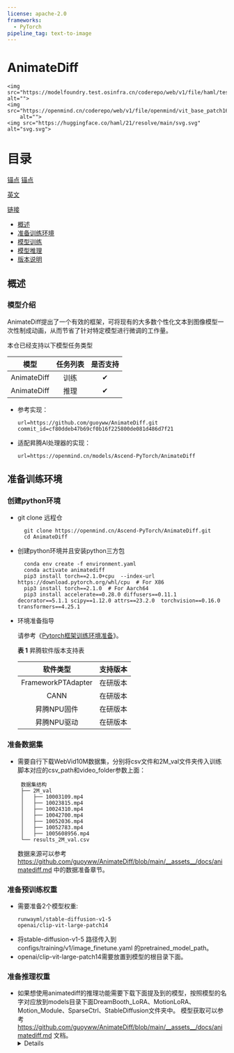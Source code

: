 ```yaml
---
license: apache-2.0
frameworks:
  - PyTorch
pipeline_tag: text-to-image
---
```



# AnimateDiff

    <img src="https://modelfoundry.test.osinfra.cn/coderepo/web/v1/file/haml/testModel/main/media/test.svg" alt="">
    <img src="https://openmind.cn/coderepo/web/v1/file/openmind/vit_base_patch16_224_pt/main/media/example/000000039769.jpg"
        alt="">
    <img src="https://huggingface.co/haml/21/resolve/main/svg.svg" alt="svg.svg">

# 目录

[锚点](./pp.md#准备训练环境)
[锚点](./#准备训练环境)

[英文](README_EN.md)

[链接](https://www.openeuler.org/zh/oEEP/?name=oEEP-0002%20oEEP%20%E6%A0%BC%E5%BC%8F%E4%B8%8E%E5%86%85%E5%AE%B9%E8%A7%84%E8%8C%83#oeep-%E5%86%85%E5%AE%B9%E8%A6%81%E6%B1%82)

- [概述](#概述)
- [准备训练环境](#准备训练环境)
- [模型训练](#模型训练)
- [模型推理](#模型推理)
- [版本说明](#版本说明)



## 概述

### 模型介绍

AnimateDiff提出了一个有效的框架，可将现有的大多数个性化文本到图像模型一次性制成动画，从而节省了针对特定模型进行微调的工作量。

本仓已经支持以下模型任务类型

|     模型      | 任务列表 | 是否支持 |
|:-----------:|:----:|:-----:|
| AnimateDiff |  训练  | ✔ |
| AnimateDiff |  推理  | ✔ |

- 参考实现：

  ```
  url=https://github.com/guoyww/AnimateDiff.git
  commit_id=cf80ddeb47b69cf0b16f225800de081d486d7f21
  ```

- 适配昇腾AI处理器的实现：
  ```shell
  url=https://openmind.cn/models/Ascend-PyTorch/AnimateDiff
  ```

## 准备训练环境

### 创建python环境

- git clone 远程仓
  ```shell
    git clone https://openmind.cn/Ascend-PyTorch/AnimateDiff.git
    cd AnimateDiff
  ```

- 创建python环境并且安装python三方包
  ```shell
    conda env create -f environment.yaml
    conda activate animatediff
    pip3 install torch==2.1.0+cpu  --index-url https://download.pytorch.org/whl/cpu  # For X86
    pip3 install torch==2.1.0  # For Aarch64
    pip3 install accelerate==0.28.0 diffusers==0.11.1 decorator==5.1.1 scipy==1.12.0 attrs==23.2.0  torchvision==0.16.0 transformers==4.25.1
  ```
- 环境准备指导

  请参考《[Pytorch框架训练环境准备](https://www.hiascend.com/document/detail/zh/ModelZoo/pytorchframework/ptes)》。

    **表 1**  昇腾软件版本支持表

  |     软件类型     |   支持版本   |
  |:-----------:|:--------:|
  | FrameworkPTAdapter  |   在研版本   |
  | CANN | 在研版本 |
   | 昇腾NPU固件 | 在研版本 |
   | 昇腾NPU驱动 | 在研版本 |


### 准备数据集

- 需要自行下载WebVid10M数据集，分别将csv文件和2M_val文件夹传入训练脚本对应的csv_path和video_folder参数上面：
   ```
    数据集结构
    ├── 2M_val
    │   ├── 10003109.mp4
    │   ├── 10023815.mp4
    │   ├── 10024310.mp4
    │   ├── 10042700.mp4
    │   ├── 10052036.mp4
    │   ├── 10052783.mp4
    │   ├── 1005608956.mp4
    └── results_2M_val.csv
   ```
  数据来源可以参考 https://github.com/guoyww/AnimateDiff/blob/main/__assets__/docs/animatediff.md 中的数据准备章节。
### 准备预训练权重

- 需要准备2个模型权重:
  ```shell
  runwayml/stable-diffusion-v1-5
  openai/clip-vit-large-patch14
  ```
- 将stable-diffusion-v1-5 路径传入到configs/training/v1/image_finetune.yaml 的pretrained_model_path。
- openai/clip-vit-large-patch14需要放置到模型的根目录下面。
### 准备推理权重
- 如果想使用animatediff的推理功能需要下载下面提及到的模型，按照模型的名字对应放到models目录下面DreamBooth_LoRA、MotionLoRA、Motion_Module、SparseCtrl、StableDiffusion文件夹中。
 模型获取可以参考 https://github.com/guoyww/AnimateDiff/blob/main/__assets__/docs/animatediff.md 文档。
  <details>
